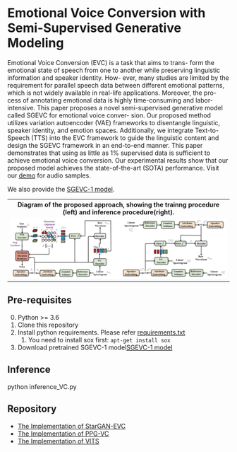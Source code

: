 # Emotional Voice Conversion with Semi-Supervised Generative Modeling
Emotional Voice Conversion (EVC) is a task that aims to trans-
form the emotional state of speech from one to another while
preserving linguistic information and speaker identity. How-
ever, many studies are limited by the requirement for parallel
speech data between different emotional patterns, which is not
widely available in real-life applications. Moreover, the pro-
cess of annotating emotional data is highly time-consuming and
labor-intensive. This paper proposes a novel semi-supervised
generative model called SGEVC for emotional voice conver-
sion. Our proposed method utilizes variation autoencoder
(VAE) frameworks to disentangle linguistic, speaker identity,
and emotion spaces. Additionally, we integrate Text-to-Speech
(TTS) into the EVC framework to guide the linguistic content
and design the SGEVC framework in an end-to-end manner.
This paper demonstrates that using as little as 1% supervised
data is sufficient to achieve emotional voice conversion. Our
experimental results show that our proposed model achieves the
state-of-the-art (SOTA) performance.
Visit our [demo](https://paper2demo.github.io/sgevc/) for audio samples.

We also provide the [SGEVC-1 model](https://drive.google.com/file/d/1uzO39mKxiZiirobls1u1ogba65fA6n22/view?usp=sharing).

<table style="width:100%">
  <tr>
    <th>Diagram of the proposed approach, showing the trainng procedure (left) and inference procedure(right).</th>
  </tr>
  <tr>
    <td><img src="resources/fig2.png" alt="Diagram of the proposed approach, showing the training procedure (left) and inference procedure(right)."></td>
  </tr>
</table>

## Pre-requisites
0. Python >= 3.6
0. Clone this repository
0. Install python requirements. Please refer [requirements.txt](requirements.txt)
    1. You need to install sox first: `apt-get install sox`
0. Download pretrained SGEVC-1 model[SGEVC-1 model](https://drive.google.com/file/d/1uzO39mKxiZiirobls1u1ogba65fA6n22/view?usp=sharing)

## Inference
python inference_VC.py

## Repository

- [The Implementation of StarGAN-EVC](https://github.com/glam-imperial/EmotionalConversionStarGAN)
- [The Implementation of PPG-VC](https://github.com/liusongxiang/ppg-vc)
- [The Implementation of VITS](https://github.com/jaywalnut310/vits)
